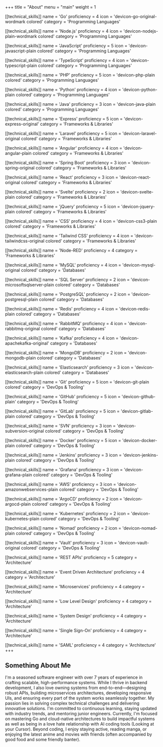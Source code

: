 +++
title = "About"
menu = "main"
weight = 1

[[technical_skills]]
name = 'Go'
proficiency = 4
icon = 'devicon-go-original-wordmark colored'
category = 'Programming Languages'

[[technical_skills]]
name = 'Node.js'
proficiency = 4
icon = 'devicon-nodejs-plain-wordmark colored'
category = 'Programming Languages'

[[technical_skills]]
name = 'JavaScript'
proficiency = 5
icon = 'devicon-javascript-plain colored'
category = 'Programming Languages'

[[technical_skills]]
name = 'TypeScript'
proficiency = 4
icon = 'devicon-typescript-plain colored'
category = 'Programming Languages'

[[technical_skills]]
name = 'PHP'
proficiency = 5
icon = 'devicon-php-plain colored'
category = 'Programming Languages'

[[technical_skills]]
name = 'Python'
proficiency = 4
icon = 'devicon-python-plain colored'
category = 'Programming Languages'

[[technical_skills]]
name = 'Java'
proficiency = 3
icon = 'devicon-java-plain colored'
category = 'Programming Languages'

[[technical_skills]]
name = 'Express'
proficiency = 5
icon = 'devicon-express-original'
category = 'Frameworks & Libraries'

[[technical_skills]]
name = 'Laravel'
proficiency = 5
icon = 'devicon-laravel-original colored'
category = 'Frameworks & Libraries'

[[technical_skills]]
name = 'Angular'
proficiency = 4
icon = 'devicon-angular-plain colored'
category = 'Frameworks & Libraries'

[[technical_skills]]
name = 'Spring Boot'
proficiency = 3
icon = 'devicon-spring-original colored'
category = 'Frameworks & Libraries'

[[technical_skills]]
name = 'React'
proficiency = 3
icon = 'devicon-react-original colored'
category = 'Frameworks & Libraries'

[[technical_skills]]
name = 'Svelte'
proficiency = 2
icon = 'devicon-svelte-plain colored'
category = 'Frameworks & Libraries'

[[technical_skills]]
name = 'jQuery'
proficiency = 5
icon = 'devicon-jquery-plain colored'
category = 'Frameworks & Libraries'

[[technical_skills]]
name = 'CSS'
proficiency = 4
icon = 'devicon-css3-plain colored'
category = 'Frameworks & Libraries'

[[technical_skills]]
name = 'Tailwind CSS'
proficiency = 4
icon = 'devicon-tailwindcss-original colored'
category = 'Frameworks & Libraries'

[[technical_skills]]
name = 'Node-RED'
proficiency = 4
category = 'Frameworks & Libraries'

[[technical_skills]]
name = 'MySQL'
proficiency = 4
icon = 'devicon-mysql-original colored'
category = 'Databases'

[[technical_skills]]
name = 'SQL Server'
proficiency = 2
icon = 'devicon-microsoftsqlserver-plain colored'
category = 'Databases'

[[technical_skills]]
name = 'PostgreSQL'
proficiency = 2
icon = 'devicon-postgresql-plain colored'
category = 'Databases'

[[technical_skills]]
name = 'Redis'
proficiency = 4
icon = 'devicon-redis-plain colored'
category = 'Databases'

[[technical_skills]]
name = 'RabbitMQ'
proficiency = 4
icon = 'devicon-rabbitmq-original colored'
category = 'Databases'

[[technical_skills]]
name = 'Kafka'
proficiency = 4
icon = 'devicon-apachekafka-original'
category = 'Databases'

[[technical_skills]]
name = 'MongoDB'
proficiency = 2
icon = 'devicon-mongodb-plain colored'
category = 'Databases'

[[technical_skills]]
name = 'Elasticsearch'
proficiency = 3
icon = 'devicon-elasticsearch-plain colored'
category = 'Databases'

[[technical_skills]]
name = 'Git'
proficiency = 5
icon = 'devicon-git-plain colored'
category = 'DevOps & Tooling'

[[technical_skills]]
name = 'GitHub'
proficiency = 5
icon = 'devicon-github-plain'
category = 'DevOps & Tooling'

[[technical_skills]]
name = 'GitLab'
proficiency = 5
icon = 'devicon-gitlab-plain colored'
category = 'DevOps & Tooling'

[[technical_skills]]
name = 'SVN'
proficiency = 3
icon = 'devicon-subversion-original colored'
category = 'DevOps & Tooling'

[[technical_skills]]
name = 'Docker'
proficiency = 5
icon = 'devicon-docker-plain colored'
category = 'DevOps & Tooling'

[[technical_skills]]
name = 'Jenkins'
proficiency = 3
icon = 'devicon-jenkins-plain colored'
category = 'DevOps & Tooling'

[[technical_skills]]
name = 'Grafana'
proficiency = 3
icon = 'devicon-grafana-plain colored'
category = 'DevOps & Tooling'

[[technical_skills]]
name = 'AWS'
proficiency = 3
icon = 'devicon-amazonwebservices-plain colored'
category = 'DevOps & Tooling'

[[technical_skills]]
name = 'ArgoCD'
proficiency = 2
icon = 'devicon-argocd-plain colored'
category = 'DevOps & Tooling'

[[technical_skills]]
name = 'Kubernetes'
proficiency = 2
icon = 'devicon-kubernetes-plain colored'
category = 'DevOps & Tooling'

[[technical_skills]]
name = 'Nomad'
proficiency = 2
icon = 'devicon-nomad-plain colored'
category = 'DevOps & Tooling'

[[technical_skills]]
name = 'Vault'
proficiency = 3
icon = 'devicon-vault-original colored'
category = 'DevOps & Tooling'

[[technical_skills]]
name = 'REST APIs'
proficiency = 5
category = 'Architecture'

[[technical_skills]]
name = 'Event Driven Architecture'
proficiency = 4
category = 'Architecture'

[[technical_skills]]
name = 'Microservices'
proficiency = 4
category = 'Architecture'

[[technical_skills]]
name = 'Low Level Design'
proficiency = 4
category = 'Architecture'

[[technical_skills]]
name = 'System Design'
proficiency = 4
category = 'Architecture'

[[technical_skills]]
name = 'Single Sign-On'
proficiency = 4
category = 'Architecture'

[[technical_skills]]
name = 'SAML'
proficiency = 4
category = 'Architecture'
+++

## Something About Me

I'm a seasoned software engineer with over 7 years of experience in crafting scalable, high-performance systems. While I thrive in backend development, I also love owning systems from end-to-end—designing robust APIs, building microservices architectures, developing responsive UIs, and ensuring every part of the system works seamlessly together. My passion lies in solving complex technical challenges and delivering innovative solutions. I'm committed to continuous learning, staying updated with industry trends, and mentoring junior engineers. Currently, I'm focused on mastering Go and cloud-native architectures to build impactful systems as well as being in a love hate relationship with AI coding tools (Looking at your Cursor). Beyond coding, I enjoy staying active, reading manga, or enjoying the latest anime and movies with friends (often accompanied by good food and some friendly banter).
